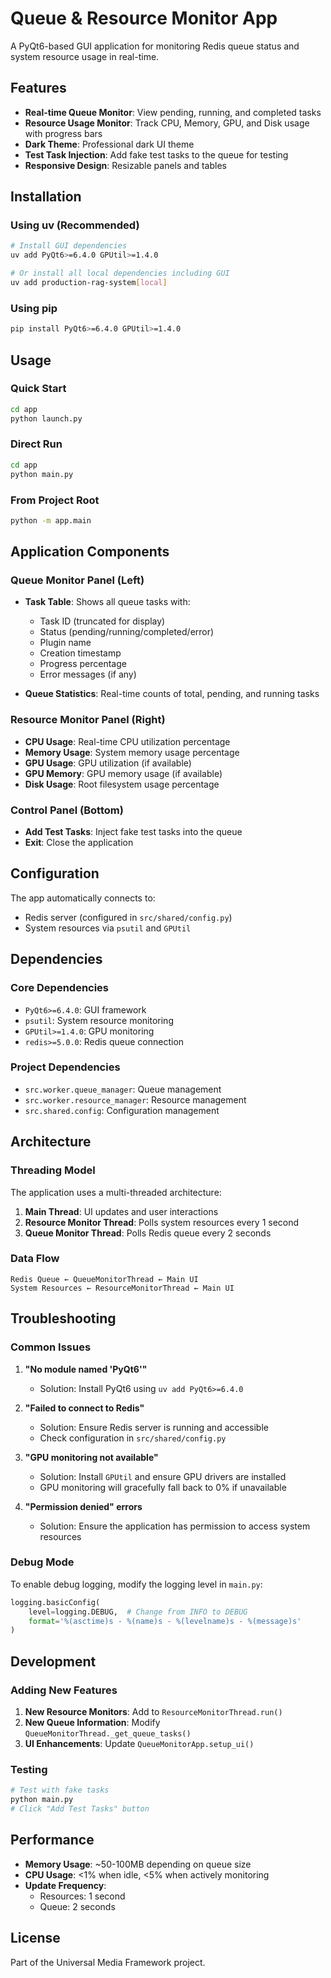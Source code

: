 # Queue & Resource Monitor App

A PyQt6-based GUI application for monitoring Redis queue status and system resource usage in real-time.

## Features

- **Real-time Queue Monitor**: View pending, running, and completed tasks
- **Resource Usage Monitor**: Track CPU, Memory, GPU, and Disk usage with progress bars
- **Dark Theme**: Professional dark UI theme
- **Test Task Injection**: Add fake test tasks to the queue for testing
- **Responsive Design**: Resizable panels and tables

## Installation

### Using uv (Recommended)

```bash
# Install GUI dependencies
uv add PyQt6>=6.4.0 GPUtil>=1.4.0

# Or install all local dependencies including GUI
uv add production-rag-system[local]
```

### Using pip

```bash
pip install PyQt6>=6.4.0 GPUtil>=1.4.0
```

## Usage

### Quick Start

```bash
cd app
python launch.py
```

### Direct Run

```bash
cd app
python main.py
```

### From Project Root

```bash
python -m app.main
```

## Application Components

### Queue Monitor Panel (Left)

- **Task Table**: Shows all queue tasks with:
  - Task ID (truncated for display)
  - Status (pending/running/completed/error)
  - Plugin name
  - Creation timestamp
  - Progress percentage
  - Error messages (if any)

- **Queue Statistics**: Real-time counts of total, pending, and running tasks

### Resource Monitor Panel (Right)

- **CPU Usage**: Real-time CPU utilization percentage
- **Memory Usage**: System memory usage percentage
- **GPU Usage**: GPU utilization (if available)
- **GPU Memory**: GPU memory usage (if available)
- **Disk Usage**: Root filesystem usage percentage

### Control Panel (Bottom)

- **Add Test Tasks**: Inject fake test tasks into the queue
- **Exit**: Close the application

## Configuration

The app automatically connects to:
- Redis server (configured in `src/shared/config.py`)
- System resources via `psutil` and `GPUtil`

## Dependencies

### Core Dependencies
- `PyQt6>=6.4.0`: GUI framework
- `psutil`: System resource monitoring
- `GPUtil>=1.4.0`: GPU monitoring
- `redis>=5.0.0`: Redis queue connection

### Project Dependencies
- `src.worker.queue_manager`: Queue management
- `src.worker.resource_manager`: Resource management
- `src.shared.config`: Configuration management

## Architecture

### Threading Model

The application uses a multi-threaded architecture:

1. **Main Thread**: UI updates and user interactions
2. **Resource Monitor Thread**: Polls system resources every 1 second
3. **Queue Monitor Thread**: Polls Redis queue every 2 seconds

### Data Flow

```
Redis Queue ← QueueMonitorThread ← Main UI
System Resources ← ResourceMonitorThread ← Main UI
```

## Troubleshooting

### Common Issues

1. **"No module named 'PyQt6'"**
   - Solution: Install PyQt6 using `uv add PyQt6>=6.4.0`

2. **"Failed to connect to Redis"**
   - Solution: Ensure Redis server is running and accessible
   - Check configuration in `src/shared/config.py`

3. **"GPU monitoring not available"**
   - Solution: Install `GPUtil` and ensure GPU drivers are installed
   - GPU monitoring will gracefully fall back to 0% if unavailable

4. **"Permission denied" errors**
   - Solution: Ensure the application has permission to access system resources

### Debug Mode

To enable debug logging, modify the logging level in `main.py`:

```python
logging.basicConfig(
    level=logging.DEBUG,  # Change from INFO to DEBUG
    format='%(asctime)s - %(name)s - %(levelname)s - %(message)s'
)
```

## Development

### Adding New Features

1. **New Resource Monitors**: Add to `ResourceMonitorThread.run()`
2. **New Queue Information**: Modify `QueueMonitorThread._get_queue_tasks()`
3. **UI Enhancements**: Update `QueueMonitorApp.setup_ui()`

### Testing

```bash
# Test with fake tasks
python main.py
# Click "Add Test Tasks" button
```

## Performance

- **Memory Usage**: ~50-100MB depending on queue size
- **CPU Usage**: <1% when idle, <5% when actively monitoring
- **Update Frequency**: 
  - Resources: 1 second
  - Queue: 2 seconds

## License

Part of the Universal Media Framework project.
